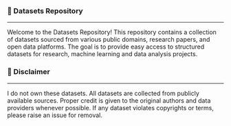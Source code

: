 ### 📂 Datasets Repository
---
Welcome to the Datasets Repository! This repository contains a collection of datasets sourced from various public domains, research papers, and open data platforms. The goal is to provide easy access to structured datasets for research, machine learning and data analysis projects.

### 📌 Disclaimer
---
I do not own these datasets. All datasets are collected from publicly available sources.
Proper credit is given to the original authors and data providers whenever possible.
If any dataset violates copyrights or terms, please raise an issue for removal.
